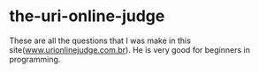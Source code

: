 # the-uri-online-judge
 These are all the questions that I was make in this site(www.urionlinejudge.com.br). He is very good for beginners in programming.
